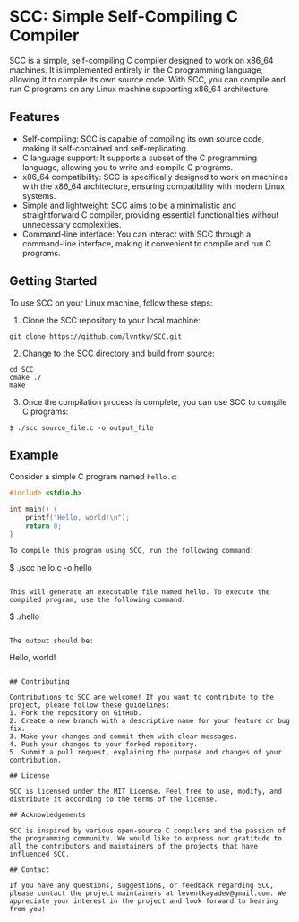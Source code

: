 # SCC: Simple Self-Compiling C Compiler

SCC is a simple, self-compiling C compiler designed to work on x86_64 machines. It is implemented entirely in the C programming language, allowing it to compile its own source code. With SCC, you can compile and run C programs on any Linux machine supporting x86_64 architecture.

## Features

- Self-compiling: SCC is capable of compiling its own source code, making it self-contained and self-replicating.
- C language support: It supports a subset of the C programming language, allowing you to write and compile C programs.
- x86_64 compatibility: SCC is specifically designed to work on machines with the x86_64 architecture, ensuring compatibility with modern Linux systems.
- Simple and lightweight: SCC aims to be a minimalistic and straightforward C compiler, providing essential functionalities without unnecessary complexities.
- Command-line interface: You can interact with SCC through a command-line interface, making it convenient to compile and run C programs.

## Getting Started

To use SCC on your Linux machine, follow these steps:

1. Clone the SCC repository to your local machine:
```
git clone https://github.com/lvntky/SCC.git
```
2. Change to the SCC directory and build from source:
```
cd SCC
cmake ./
make
```
3. Once the compilation process is complete, you can use SCC to compile C programs:
```
$ ./scc source_file.c -o output_file
```

## Example

Consider a simple C program named `hello.c`:

```c
#include <stdio.h>

int main() {
    printf("Hello, world!\n");
    return 0;
}

To compile this program using SCC, run the following command:
```
$ ./scc hello.c -o hello
```

This will generate an executable file named hello. To execute the compiled program, use the following command:

```
$ ./hello
```

The output should be:

```
Hello, world!
```

## Contributing

Contributions to SCC are welcome! If you want to contribute to the project, please follow these guidelines:
1. Fork the repository on GitHub.
2. Create a new branch with a descriptive name for your feature or bug fix.
3. Make your changes and commit them with clear messages.
4. Push your changes to your forked repository.
5. Submit a pull request, explaining the purpose and changes of your contribution.

## License

SCC is licensed under the MIT License. Feel free to use, modify, and distribute it according to the terms of the license.

## Acknowledgements

SCC is inspired by various open-source C compilers and the passion of the programming community. We would like to express our gratitude to all the contributors and maintainers of the projects that have influenced SCC.

## Contact

If you have any questions, suggestions, or feedback regarding SCC, please contact the project maintainers at leventkayadev@gmail.com. We appreciate your interest in the project and look forward to hearing from you!
